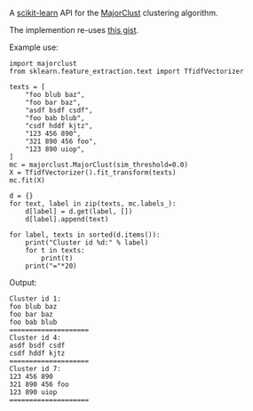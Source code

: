 A [scikit-learn](https://scikit-learn.org/stable/index.html) API for the [MajorClust](https://www.semanticscholar.org/paper/Document-Categorization-with-MAJORCLUST-Stein-Eissen/2380d838f03d0564631475904dc61e4c077a2997) clustering algorithm.

The implemention re-uses [this gist](https://gist.github.com/baali/7983261).

Example use:
```
import majorclust
from sklearn.feature_extraction.text import TfidfVectorizer

texts = [
    "foo blub baz",
    "foo bar baz",
    "asdf bsdf csdf",
    "foo bab blub",
    "csdf hddf kjtz",
    "123 456 890",
    "321 890 456 foo",
    "123 890 uiop",
]
mc = majorclust.MajorClust(sim_threshold=0.0)
X = TfidfVectorizer().fit_transform(texts)
mc.fit(X)

d = {}
for text, label in zip(texts, mc.labels_):
    d[label] = d.get(label, [])
    d[label].append(text)

for label, texts in sorted(d.items()):
    print("Cluster id %d:" % label)
    for t in texts:
        print(t)
    print("="*20)
```

Output:
```
Cluster id 1:
foo blub baz
foo bar baz
foo bab blub
====================
Cluster id 4:
asdf bsdf csdf
csdf hddf kjtz
====================
Cluster id 7:
123 456 890
321 890 456 foo
123 890 uiop
====================
```